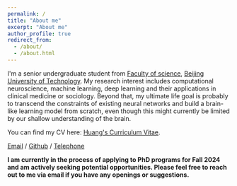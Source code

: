 ```yaml
---
permalink: /
title: "About me"
excerpt: "About me"
author_profile: true
redirect_from: 
  - /about/
  - /about.html
---
```


I'm a senior undergraduate student from [Faculty of science](https://slxy.bjut.edu.cn/), [Beijing University of Technology](https://www.bjut.edu.cn/). My research interest includes computational neuroscience, machine learning, deep learning and their applications in clinical medicine or sociology. Beyond that, my ultimate life goal is probably to transcend the constraints of existing neural networks and build a brain-like learning model from scratch, even though this might currently be limited by our shallow understanding of the brain.

You can find my CV here: [Huang's Curriculum Vitae](../assets/CV_M.%20Huang.pdf).

[Email](huangmy2024@gmail.com) / [Github](https://github.com/hmy02) / [Telephone](+86-18210107390)

**I am currently in the process of applying to PhD programs for Fall 2024 and am actively seeking potential opportunities. Please feel free to reach out to me via email if you have any openings or suggestions.**


